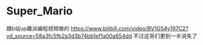 # Super_Mario
跟b站up趣派编程视频做的 <https://www.bilibili.com/video/BV1G54y197C2?vd_source=58a3fc5fb2a3d3b74bb1ef1a00a654dd>
不过这哥们更到一半消失了
